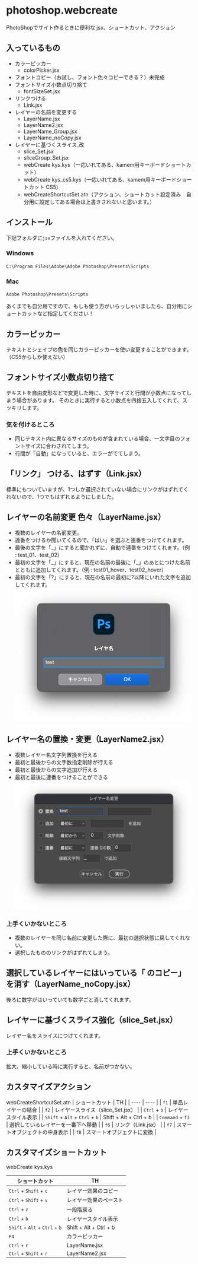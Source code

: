 photoshop.webcreate
===================

PhotoShopでサイト作るときに便利な jsx、ショートカット、アクション

## 入っているもの
* カラーピッカー
  * colorPicker.jsx
* フォントコピー（お試し、フォント色々コピーできる？）未完成
* フォントサイズ小数点切り捨て
  * fontSizeSet.jsx
* リンクつける
  * Link.jsx
* レイヤーの名前を変更する
  * LayerName.jsx
  * LayerName2.jsx
  * LayerName_Group.jsx
  * LayerName_noCopy.jsx
* レイヤーに基づくスライス_改
  * slice_Set.jsx
  * sliceGroup_Set.jsx
  * webCreate kys.kys（一応いれてある、kamem用キーボードショートカット）
  * webCreate kys_cs5.kys（一応いれてある、kamem用キーボードショートカット CS5）
  * webCreateShortcutSet.atn（アクション、ショートカット設定済み　自分用に設定してある場合は上書きされないと思います。）

## インストール
下記フォルダに`jsx`ファイルを入れてください。

### Windows
```
C:\Program Files\Adobe\Adobe Photoshop\Presets\Scripts
```
### Mac
```
Adobe Photoshop\Presets\Scripts
```

あくまでも自分用ですので、もしも使う方がいらっしゃいましたら、自分用にショートカットなど指定してください！

## カラーピッカー
テキストとシェイプの色を同じカラーピッカーを使い変更することができます。
（CS5からしか使えない）

## フォントサイズ小数点切り捨て
テキストを自由変形などで変更した時に、文字サイズと行間が小数点になってしまう場合があります。
そのときに実行すると小数点を四捨五入してくれて、スッキリします。

### 気を付けるところ
* 同じテキスト内に異なるサイズのものが含まれている場合、一文字目のフォントサイズに合わされてしまう。
* 行間が「自動」になっていると、エラーがでてしまう。

## 「リンク」 つける、はずす（Link.jsx）
標準にもついていますが、1つしか選択されていない場合にリンクがはずれてくれないので、1つでもはずれるようにしました。

## レイヤーの名前変更 色々（LayerName.jsx）
* 複数のレイヤーの名前変更。
* 連番をつけるか聞いてくるので、「はい」を選ぶと連番をつけてくれます。
* 最後の文字を「\_」にすると聞かれずに、自動で連番をつけてくれます。（例 : test_01、test_02）
* 最初の文字を「\_」にすると、現在の名前の最後に「\_」のあとにつけた名前とともに追加してくれます。（例 : test01_hover、test02_hover）
* 最初の文字を「?」にすると、現在の名前の最初に?以降にいれた文字を追加してくれます。
![LayerName](img/LayerName.png)

## レイヤー名の置換・変更（LayerName2.jsx）
* 複数レイヤー名文字列置換を行える
* 最初と最後からの文字数指定削除が行える
* 最初と最後からの文字追加が行える
* 最初と最後に連番をつけることができる
![LayerName2](img/LayerName2.png)
### 上手くいかないところ
* 複数のレイヤーを同じ名前に変更した際に、最初の選択状態に戻してくれない。
* 選択したもののリンクがはずれてしまう。

## 選択しているレイヤーにはいっている「 のコピー」を消す（LayerName_noCopy.jsx）
後ろに数字がはいっていても数字ごと消してくれます。

## レイヤーに基づくスライス強化（slice_Set.jsx）
レイヤー名をスライスにつけてくれます。
### 上手くいかないところ
拡大、縮小している時に実行すると、名前がつかない。
## カスタマイズアクション
webCreateShortcutSet.atn
|  ショートカット  |  TH  |
| ---- | ---- |
|  `f1`  | 単品レイヤーの結合  |
|  `f2`  | レイヤースライス（slice_Set.jsx） |
|  `Ctrl` + `b`  |  レイヤースタイル表示  |
|  `Shift` + `Alt` + `Ctrl` + `b`  |  Shift + Alt + Ctrl + b  |
|  `Command` + `f3` |  選択しているレイヤーを一番下へ移動  |
|  `f6`  | リンク（Link.jsx） |
|  `f7`  | スマートオブジェクトの中身表示  |
|  `f8`  | スマートオブジェクトに変換 |

## カスタマイズショートカット
webCreate kys.kys

|  ショートカット  |  TH  |
| ---- | ---- |
|  `Ctrl` + `Shift` + `c`  |  レイヤー効果のコピー  |
|  `Ctrl` + `Shift` + `v`  |  レイヤー効果のペースト  |
|  `Ctrl` + `z`  |  一段階戻る  |
|  `Ctrl` + `b`  |  レイヤースタイル表示  |
|  `Shift` + `Alt` + `Ctrl` + `b`  |  Shift + Alt + Ctrl + b  |
|  `F4`  |  カラーピッカー  |
|  `Ctrl` + `r`  |  LayerName.jsx  |
|  `Ctrl` + `Shift` + `r`  |  LayerName2.jsx  |